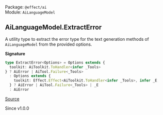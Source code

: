 Package: `@effect/ai`<br />
Module: `AiLanguageModel`<br />

## AiLanguageModel.ExtractError

A utility type to extract the error type for the text generation methods
of `AiLanguageModel` from the provided options.

**Signature**

```ts
type ExtractError<Options> = Options extends {
  toolkit: AiToolkit.ToHandler<infer _Tools>
} ? AiError | AiTool.Failure<_Tools>
  : Options extends {
    toolkit: Effect.Effect<AiToolkit.ToHandler<infer _Tools>, infer _E, infer _R>
  } ? AiError | AiTool.Failure<_Tools> | _E
  : AiError
```

[Source](https://github.com/Effect-TS/effect/tree/main/packages/ai/ai/src/AiLanguageModel.ts#L159)

Since v1.0.0